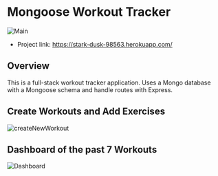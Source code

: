 # Mongoose Workout Tracker

![Main](https://user-images.githubusercontent.com/57735283/104496235-91cfda80-558d-11eb-9b58-a895a06347b2.PNG)

* Project link: https://stark-dusk-98563.herokuapp.com/

## Overview
<p>This is a full-stack workout tracker application. Uses a Mongo database with a Mongoose schema and handle routes with Express.</p>


## Create Workouts and Add Exercises

![createNewWorkout](https://user-images.githubusercontent.com/57735283/104520218-94dbc280-55af-11eb-9f9d-24a7bb65b705.gif)


## Dashboard of the past 7 Workouts

![Dashboard](https://user-images.githubusercontent.com/57735283/104520222-973e1c80-55af-11eb-8c4e-46d3e69f95f5.gif)
